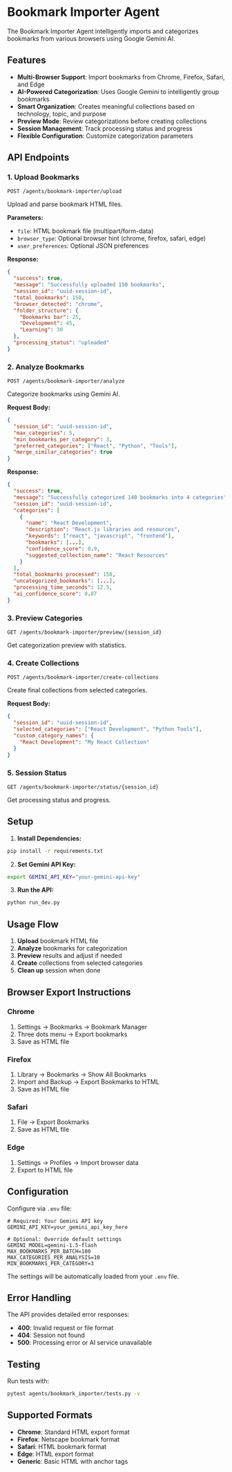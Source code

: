 # Bookmark Importer Agent

The Bookmark Importer Agent intelligently imports and categorizes bookmarks from various browsers using Google Gemini AI.

## Features

- **Multi-Browser Support**: Import bookmarks from Chrome, Firefox, Safari, and Edge
- **AI-Powered Categorization**: Uses Google Gemini to intelligently group bookmarks
- **Smart Organization**: Creates meaningful collections based on technology, topic, and purpose
- **Preview Mode**: Review categorizations before creating collections
- **Session Management**: Track processing status and progress
- **Flexible Configuration**: Customize categorization parameters

## API Endpoints

### 1. Upload Bookmarks

```
POST /agents/bookmark-importer/upload
```

Upload and parse bookmark HTML files.

**Parameters:**

- `file`: HTML bookmark file (multipart/form-data)
- `browser_type`: Optional browser hint (chrome, firefox, safari, edge)
- `user_preferences`: Optional JSON preferences

**Response:**

```json
{
  "success": true,
  "message": "Successfully uploaded 150 bookmarks",
  "session_id": "uuid-session-id",
  "total_bookmarks": 150,
  "browser_detected": "chrome",
  "folder_structure": {
    "Bookmarks bar": 25,
    "Development": 45,
    "Learning": 30
  },
  "processing_status": "uploaded"
}
```

### 2. Analyze Bookmarks

```
POST /agents/bookmark-importer/analyze
```

Categorize bookmarks using Gemini AI.

**Request Body:**

```json
{
  "session_id": "uuid-session-id",
  "max_categories": 5,
  "min_bookmarks_per_category": 3,
  "preferred_categories": ["React", "Python", "Tools"],
  "merge_similar_categories": true
}
```

**Response:**

```json
{
  "success": true,
  "message": "Successfully categorized 140 bookmarks into 4 categories",
  "session_id": "uuid-session-id",
  "categories": [
    {
      "name": "React Development",
      "description": "React.js libraries and resources",
      "keywords": ["react", "javascript", "frontend"],
      "bookmarks": [...],
      "confidence_score": 0.9,
      "suggested_collection_name": "React Resources"
    }
  ],
  "total_bookmarks_processed": 150,
  "uncategorized_bookmarks": [...],
  "processing_time_seconds": 12.5,
  "ai_confidence_score": 0.87
}
```

### 3. Preview Categories

```
GET /agents/bookmark-importer/preview/{session_id}
```

Get categorization preview with statistics.

### 4. Create Collections

```
POST /agents/bookmark-importer/create-collections
```

Create final collections from selected categories.

**Request Body:**

```json
{
  "session_id": "uuid-session-id",
  "selected_categories": ["React Development", "Python Tools"],
  "custom_category_names": {
    "React Development": "My React Collection"
  }
}
```

### 5. Session Status

```
GET /agents/bookmark-importer/status/{session_id}
```

Get processing status and progress.

## Setup

1. **Install Dependencies:**

```bash
pip install -r requirements.txt
```

2. **Set Gemini API Key:**

```bash
export GEMINI_API_KEY="your-gemini-api-key"
```

3. **Run the API:**

```bash
python run_dev.py
```

## Usage Flow

1. **Upload** bookmark HTML file
2. **Analyze** bookmarks for categorization
3. **Preview** results and adjust if needed
4. **Create** collections from selected categories
5. **Clean up** session when done

## Browser Export Instructions

### Chrome

1. Settings → Bookmarks → Bookmark Manager
2. Three dots menu → Export bookmarks
3. Save as HTML file

### Firefox

1. Library → Bookmarks → Show All Bookmarks
2. Import and Backup → Export Bookmarks to HTML
3. Save as HTML file

### Safari

1. File → Export Bookmarks
2. Save as HTML file

### Edge

1. Settings → Profiles → Import browser data
2. Export to HTML file

## Configuration

Configure via `.env` file:

```env
# Required: Your Gemini API key
GEMINI_API_KEY=your_gemini_api_key_here

# Optional: Override default settings
GEMINI_MODEL=gemini-1.5-flash
MAX_BOOKMARKS_PER_BATCH=100
MAX_CATEGORIES_PER_ANALYSIS=10
MIN_BOOKMARKS_PER_CATEGORY=3
```

The settings will be automatically loaded from your `.env` file.

## Error Handling

The API provides detailed error responses:

- **400**: Invalid request or file format
- **404**: Session not found
- **500**: Processing error or AI service unavailable

## Testing

Run tests with:

```bash
pytest agents/bookmark_importer/tests.py -v
```

## Supported Formats

- **Chrome**: Standard HTML export format
- **Firefox**: Netscape bookmark format
- **Safari**: HTML bookmark format
- **Edge**: HTML export format
- **Generic**: Basic HTML with anchor tags
